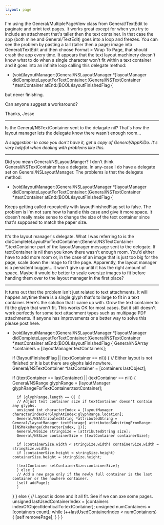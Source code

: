 ```yaml
---
layout: page
---
```


I'm using the General/MultiplePageView class from General/TextEdit to paginate and print text pages. It works great except for when you try to include an attachment that's taller then the text container. In that case the app (both mine and General/TextEdit) goes into a loop and freezes. You can see the problem by pasting a tall (taller then a page) image into General/TextEdit and then choose Format > Wrap To Page, that should crash the app every time. It appears that the text layout machinery doesn't know what to do when a single character won't fit within a text container and it goes into an infinite loop calling this delegate method:

- (void)layoutManager:(General/NSLayoutManager *)layoutManager didCompleteLayoutForTextContainer:(General/NSTextContainer *)textContainer atEnd:(BOOL)layoutFinishedFlag {

but never finishing.

Can anyone suggest a workaround?

Thanks,
Jesse

----
Is the General/NSTextContainer sent to the delagate nil? That's how the layout manager lets the delegate know there wasn't enough room... 

*A suggestion: In case you don't have it, get a copy of General/AppKiDo. It's very helpful when dealing with problems like this.*

----
Did you mean General/NSLayoutManger? I don't think General/NSTextContainer has a delegate. In any-case I do have a delegate set on General/NSLayoutManager. The problems is that the delegate method:

- (void)layoutManager:(General/NSLayoutManager *)layoutManager didCompleteLayoutForTextContainer:(General/NSTextContainer *)textContainer atEnd:(BOOL)layoutFinishedFlag {

Keeps getting called repeatedly with layoutFinishedFlag set to false. The problem is I'm not sure how to handle this case and give it more space. It doesn't really make sense to change the size of the text container since that's supposed to match the paper size.

----
It's the layout manager's delegate. What I was referring to is the     didCompleteLayoutForTextContainer:(General/NSTextContainer *)textContainer part of the     layoutManager message sent to the delegate. If     textContainer is nil then you know there wasn't enough room. You'd either have to add more room or, in the case of an image that is just too big for the page, scale down the image to fit the page. Apparently, the layout manager is a persistent bugger... it won't give up until it has the right amount of space. Maybe it would be better to scale oversize images to fit before handing them over to the layout manager in the first place?

----

It turns out that the problem isn't just related to text attachments. It will happen anytime there is a single glyph that's to large to fit in a text container. Here's the solution that I came up with. Grow the text container to fit the glyph that won't fit. This works OK for most cases. But it still doesn't work perfectly for some text attachment types such as multipage PDF attachments. If anyone has improvements or a better way to solve this please post here. 

    
- (void)layoutManager:(General/NSLayoutManager *)layoutManager didCompleteLayoutForTextContainer:(General/NSTextContainer *)textContainer atEnd:(BOOL)layoutFinishedFlag {
    General/NSArray *containers = [layoutManager textContainers];
    
    if (!layoutFinishedFlag || (textContainer == nil)) {
	// Either layout is not finished or it is but there are glyphs laid nowhere.
	General/NSTextContainer *lastContainer = [containers lastObject];
	
	if ((textContainer == lastContainer) || (textContainer == nil)) {
	    General/NSRange glyphRange = [layoutManager glyphRangeForTextContainer:textContainer];
	    
	    if (glyphRange.length == 0) {
		// Adjust text container size if textContainer doesn't contain any glyphs. 
		unsigned int characterIndex = [layoutManager characterIndexForGlyphAtIndex:glyphRange.location];
		General/NSAttributedString *attributedString = General/layoutManager textStorage] attributedSubstringFromRange:[[NSMakeRange(characterIndex, 1)];
		General/NSSize stringSize = [attributedString size];
		General/NSSize containerSize = [textContainer containerSize];
		
		if (containerSize.width < stringSize.width) containerSize.width = stringSize.width;
		if (containerSize.height < stringSize.height) containerSize.height = stringSize.height;
		
		[textContainer setContainerSize:containerSize];
	    } else {
		// Add a new page only if the newly full container is the last container or the nowhere container.
		[self addPage];
	    }
	}
    } else {
	// Layout is done and it all fit.  See if we can axe some pages.
	unsigned lastUsedContainerIndex = [containers indexOfObjectIdenticalTo:textContainer];
	unsigned numContainers = [containers count];
	while (++lastUsedContainerIndex < numContainers) {
	    [self removePage];
	}
    }
}
